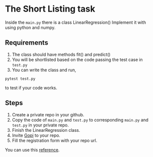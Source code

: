# The Short Listing task


Inside the ```main.py``` there is a class LinearRegression() Implement it with using python and numpy.
## Requirements

1. The class should have methods fit() and predict()
2. You will be shortlisted based on the code passing the test case in ```test.py```
3. You can write the class and run,
```
pytest test.py
```
to test if your code works.

## Steps
1. Create a private repo in your github. 
2. Copy the code of ```main.py``` and ```test.py``` to corresponding ```main.py``` and ```test.py``` in your private repo.
3. Finish the LinearRegression class.
4. Invite [Gopi](github.com/GopikrishnanSasikumar) to your repo.
5. Fill the registration form with your repo url.

You can use this [reference](https://machinelearningmastery.com/implement-simple-linear-regression-scratch-python/).  
